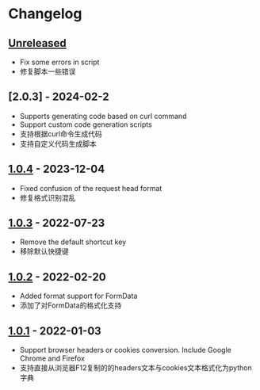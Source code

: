# Changelog

## [Unreleased]

- Fix some errors in script
- 修复脚本一些错误

## [2.0.3] - 2024-02-2

- Supports generating code based on curl command
- Support custom code generation scripts
- 支持根据curl命令生成代码
- 支持自定义代码生成脚本

## [1.0.4] - 2023-12-04

- Fixed confusion of the request head format
- 修复格式识别混乱

## [1.0.3] - 2022-07-23

- Remove the default shortcut key
- 移除默认快捷键

## [1.0.2] - 2022-02-20

- Added format support for FormData
- 添加了对FormData的格式化支持

## [1.0.1] - 2022-01-03

- Support browser headers or cookies conversion. Include Google Chrome and Firefox
- 支持直接从浏览器F12复制的的headers文本与cookies文本格式化为python字典

[Unreleased]: https://github.com/bitjerry/Headers/compare/v2.0.3...HEAD
[2.0.2]: https://github.com/bitjerry/Headers/compare/v1.0.4...v2.0.2
[1.0.4]: https://github.com/bitjerry/Headers/compare/v1.0.3...v1.0.4
[1.0.3]: https://github.com/bitjerry/Headers/compare/v1.0.2...v1.0.3
[1.0.2]: https://github.com/bitjerry/Headers/compare/v1.0.1...v1.0.2
[1.0.1]: https://github.com/bitjerry/Headers/commits/v1.0.1
